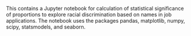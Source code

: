 This contains a Jupyter notebook for calculation of statistical significance of proportions to explore racial discrimination based on names in job applications. The notebook uses the packages pandas, matplotlib, numpy, scipy, statsmodels, and seaborn.
